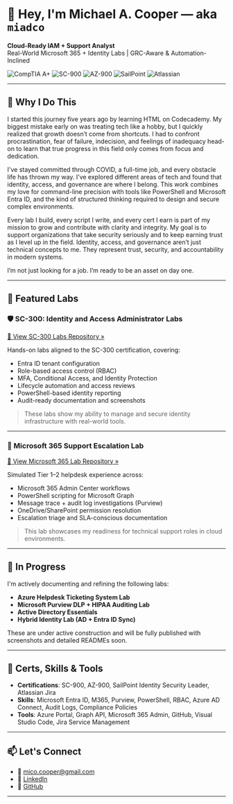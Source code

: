 # 👋 Hey, I'm Michael A. Cooper — aka `miadco`

**Cloud-Ready IAM + Support Analyst**  
Real-World Microsoft 365 + Identity Labs | GRC-Aware & Automation-Inclined

![CompTIA A+](https://img.shields.io/badge/CompTIA%20A%2B-Certified-red)
![SC-900](https://img.shields.io/badge/SC--900-Certified-blue)
![AZ-900](https://img.shields.io/badge/AZ--900-Certified-blue)
![SailPoint](https://img.shields.io/badge/SailPoint-Identity%20Security%20Leader-blue)
![Atlassian](https://img.shields.io/badge/Jira%20Fundamentals-Certified-blue)


---

## 🧭 Why I Do This

I started this journey five years ago by learning HTML on Codecademy. My biggest mistake early on was treating tech like a hobby, but I quickly realized that growth doesn’t come from shortcuts. I had to confront procrastination, fear of failure, indecision, and feelings of inadequacy head-on to learn that true progress in this field only comes from focus and dedication.

I've stayed committed through COVID, a full-time job, and every obstacle life has thrown my way. I’ve explored different areas of tech and found that identity, access, and governance are where I belong. This work combines my love for command-line precision with tools like PowerShell and Microsoft Entra ID, and the kind of structured thinking required to design and secure complex environments.

Every lab I build, every script I write, and every cert I earn is part of my mission to grow and contribute with clarity and integrity. My goal is to support organizations that take security seriously and to keep earning trust as I level up in the field. Identity, access, and governance aren’t just technical concepts to me. They represent trust, security, and accountability in modern systems.

I’m not just looking for a job. I’m ready to be an asset on day one.

---

## 🔧 Featured Labs

### 🛡️ SC-300: Identity and Access Administrator Labs  
[🔗 View SC-300 Labs Repository »](https://github.com/miadco/SC-300-Identity-and-Access-Labs)

Hands-on labs aligned to the SC-300 certification, covering:

- Entra ID tenant configuration
- Role-based access control (RBAC)
- MFA, Conditional Access, and Identity Protection
- Lifecycle automation and access reviews
- PowerShell-based identity reporting
- Audit-ready documentation and screenshots

> These labs show my ability to manage and secure identity infrastructure with real-world tools.

---

### 🧰 Microsoft 365 Support Escalation Lab  
[🔗 View Microsoft 365 Lab Repository »](https://github.com/miadco/M365-Support-Escalation)

Simulated Tier 1–2 helpdesk experience across:

- Microsoft 365 Admin Center workflows
- PowerShell scripting for Microsoft Graph
- Message trace + audit log investigations (Purview)
- OneDrive/SharePoint permission resolution
- Escalation triage and SLA-conscious documentation

> This lab showcases my readiness for technical support roles in cloud environments.

---

## 🚧 In Progress

I'm actively documenting and refining the following labs:

- **Azure Helpdesk Ticketing System Lab**
- **Microsoft Purview DLP + HIPAA Auditing Lab**
- **Active Directory Essentials**
- **Hybrid Identity Lab (AD + Entra ID Sync)**

These are under active construction and will be fully published with screenshots and detailed READMEs soon.

---

## 🧪 Certs, Skills & Tools

- **Certifications**: SC-900, AZ-900, SailPoint Identity Security Leader, Atlassian Jira
- **Skills**: Microsoft Entra ID, M365, Purview, PowerShell, RBAC, Azure AD Connect, Audit Logs, Compliance Policies
- **Tools**: Azure Portal, Graph API, Microsoft 365 Admin, GitHub, Visual Studio Code, Jira Service Management

---

## 📫 Let's Connect

- 📧 [mico.cooper@gmail.com](mailto:mico.cooper@gmail.com)
- 💼 [LinkedIn](https://www.linkedin.com/in/1michael-a-cooper/)
- 🧠 [GitHub](https://github.com/miadco)

---

